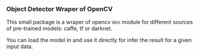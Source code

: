 ### Object Detector Wraper of OpenCV

This small package is a wraper of opencv `dnn` module for different sources of pre-trained models: caffe, tf or darknet.

You can load the model in and use it directly for  infer the result for a given input data.

